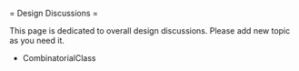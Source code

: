 = Design Discussions =

This page is dedicated to overall design discussions. Please add new topic as you need it.

  * CombinatorialClass
 
